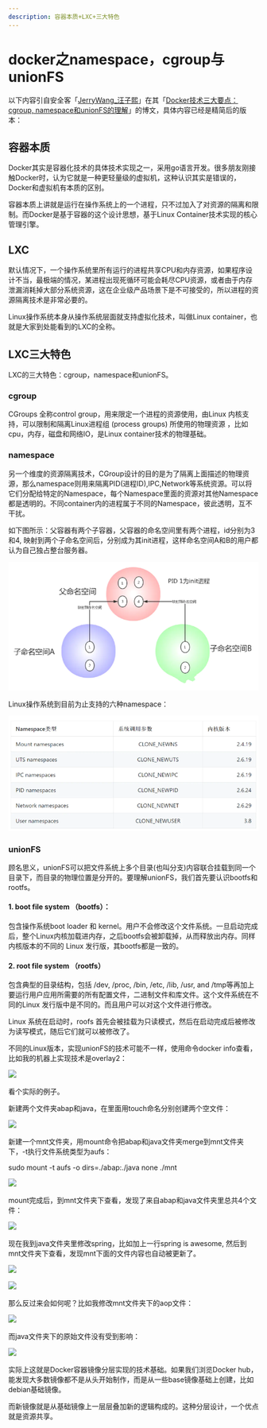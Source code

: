 ```yaml
---
description: 容器本质+LXC+三大特色
---
```


# docker之namespace，cgroup与unionFS

以下内容引自安全客「[JerryWang\_汪子熙](https://www.jianshu.com/u/99b8712e8850)」在其「[Docker技术三大要点：cgroup, namespace和unionFS的理解](https://www.jianshu.com/p/47c4a06a84a4)」的博文，具体内容已经是精简后的版本：

## 容器本质

Docker其实是容器化技术的具体技术实现之一，采用go语言开发。很多朋友刚接触Docker时，认为它就是一种更轻量级的虚拟机，这种认识其实是错误的，Docker和虚拟机有本质的区别。

容器本质上讲就是运行在操作系统上的一个进程，只不过加入了对资源的隔离和限制。而Docker是基于容器的这个设计思想，基于Linux Container技术实现的核心管理引擎。

## LXC

默认情况下，一个操作系统里所有运行的进程共享CPU和内存资源，如果程序设计不当，最极端的情况，某进程出现死循环可能会耗尽CPU资源，或者由于内存泄漏消耗掉大部分系统资源，这在企业级产品场景下是不可接受的，所以进程的资源隔离技术是非常必要的。

Linux操作系统本身从操作系统层面就支持虚拟化技术，叫做Linux container，也就是大家到处能看到的LXC的全称。

## LXC三大特色

LXC的三大特色：cgroup，namespace和unionFS。

### cgroup

CGroups 全称control group，用来限定一个进程的资源使用，由Linux 内核支持，可以限制和隔离Linux进程组 \(process groups\) 所使用的物理资源 ，比如cpu，内存，磁盘和网络IO，是Linux container技术的物理基础。

### namespace

另一个维度的资源隔离技术，CGroup设计的目的是为了隔离上面描述的物理资源，那么namespace则用来隔离PID\(进程ID\),IPC,Network等系统资源。可以将它们分配给特定的Namespace，每个Namespace里面的资源对其他Namespace都是透明的。不同container内的进程属于不同的Namespace，彼此透明，互不干扰。

如下图所示：父容器有两个子容器，父容器的命名空间里有两个进程，id分别为3和4, 映射到两个子命名空间后，分别成为其init进程，这样命名空间A和B的用户都认为自己独占整台服务器。

![](../../../.gitbook/assets/image%20%2857%29.png)

Linux操作系统到目前为止支持的六种namespace：

![](../../../.gitbook/assets/image%20%2856%29.png)

### unionFS

顾名思义，unionFS可以把文件系统上多个目录\(也叫分支\)内容联合挂载到同一个目录下，而目录的物理位置是分开的。要理解unionFS，我们首先要认识bootfs和rootfs。

#### 1. boot file system （bootfs）：

包含操作系统boot loader 和 kernel。用户不会修改这个文件系统。一旦启动完成后，整个Linux内核加载进内存，之后bootfs会被卸载掉，从而释放出内存。同样内核版本的不同的 Linux 发行版，其bootfs都是一致的。

#### 2. root file system （rootfs）

包含典型的目录结构，包括 /dev, /proc, /bin, /etc, /lib, /usr, and /tmp等再加上要运行用户应用所需要的所有配置文件，二进制文件和库文件。这个文件系统在不同的Linux 发行版中是不同的。而且用户可以对这个文件进行修改。

Linux 系统在启动时，roofs 首先会被挂载为只读模式，然后在启动完成后被修改为读写模式，随后它们就可以被修改了。

不同的Linux版本，实现unionFS的技术可能不一样，使用命令docker info查看，比如我的机器上实现技术是overlay2：

![](//upload-images.jianshu.io/upload_images/2085791-d80c844f107bc339?imageMogr2/auto-orient/strip|imageView2/2/w/1103/format/webp)

看个实际的例子。

新建两个文件夹abap和java，在里面用touch命名分别创建两个空文件：

![](//upload-images.jianshu.io/upload_images/2085791-a054b5e22862ab3c?imageMogr2/auto-orient/strip|imageView2/2/w/531/format/webp)

新建一个mnt文件夹，用mount命令把abap和java文件夹merge到mnt文件夹下，-t执行文件系统类型为aufs：

sudo mount -t aufs -o dirs=./abap:./java none ./mnt

![](//upload-images.jianshu.io/upload_images/2085791-d27c391626863fa3?imageMogr2/auto-orient/strip|imageView2/2/w/1200/format/webp)

mount完成后，到mnt文件夹下查看，发现了来自abap和java文件夹里总共4个文件：

![](//upload-images.jianshu.io/upload_images/2085791-aa3602e3c38cdb9a?imageMogr2/auto-orient/strip|imageView2/2/w/615/format/webp)

现在我到java文件夹里修改spring，比如加上一行spring is awesome, 然后到mnt文件夹下查看，发现mnt下面的文件内容也自动被更新了。

![](//upload-images.jianshu.io/upload_images/2085791-07ed670b239f6b97?imageMogr2/auto-orient/strip|imageView2/2/w/691/format/webp)

![](//upload-images.jianshu.io/upload_images/2085791-0bf20ac80864ecbb?imageMogr2/auto-orient/strip|imageView2/2/w/762/format/webp)

那么反过来会如何呢？比如我修改mnt文件夹下的aop文件：

![](//upload-images.jianshu.io/upload_images/2085791-bd38e3ae953f051d?imageMogr2/auto-orient/strip|imageView2/2/w/646/format/webp)

而java文件夹下的原始文件没有受到影响：

![](//upload-images.jianshu.io/upload_images/2085791-0ee8a6dd8f7cedc4?imageMogr2/auto-orient/strip|imageView2/2/w/744/format/webp)

实际上这就是Docker容器镜像分层实现的技术基础。如果我们浏览Docker hub，能发现大多数镜像都不是从头开始制作，而是从一些base镜像基础上创建，比如debian基础镜像。

而新镜像就是从基础镜像上一层层叠加新的逻辑构成的。这种分层设计，一个优点就是资源共享。  


